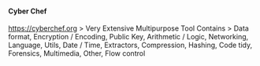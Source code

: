 #### Cyber Chef
https://cyberchef.org > Very Extensive Multipurpose Tool
Contains > Data format, Encryption / Encoding, Public Key, Arithmetic / Logic, Networking, Language, Utils, Date / Time, Extractors, Compression, Hashing, Code tidy, Forensics, Multimedia, Other, Flow control